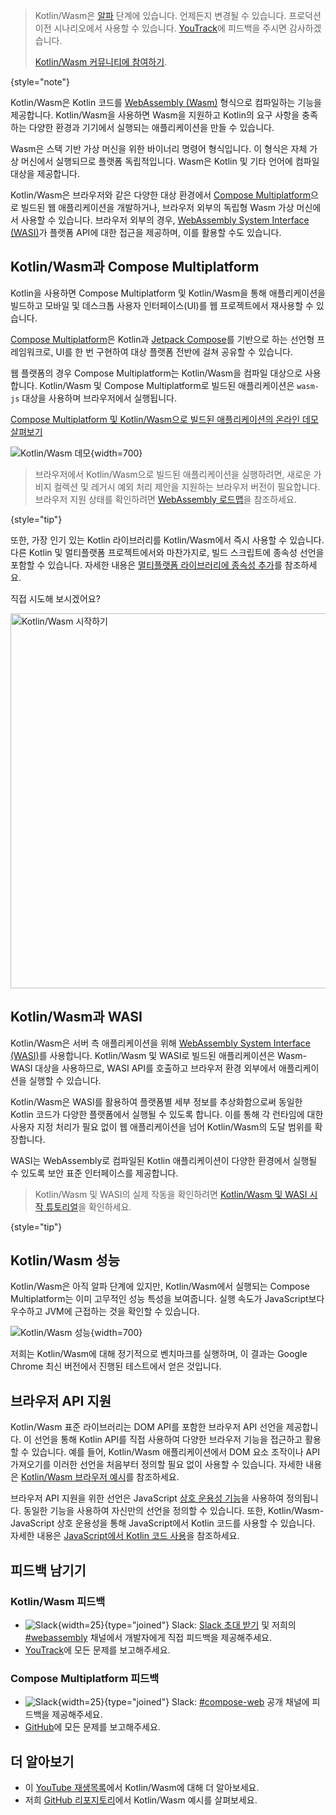 [//]: # (title: Kotlin/Wasm)

> Kotlin/Wasm은 [알파](components-stability.md) 단계에 있습니다.
> 언제든지 변경될 수 있습니다. 프로덕션 이전 시나리오에서 사용할 수 있습니다. [YouTrack](https://youtrack.jetbrains.com/issue/KT-56492)에 피드백을 주시면 감사하겠습니다.
>
> [Kotlin/Wasm 커뮤니티에 참여하기](https://slack-chats.kotlinlang.org/c/webassembly).
>
{style="note"}

Kotlin/Wasm은 Kotlin 코드를 [WebAssembly (Wasm)](https://webassembly.org/) 형식으로 컴파일하는 기능을 제공합니다.
Kotlin/Wasm을 사용하면 Wasm을 지원하고 Kotlin의 요구 사항을 충족하는
다양한 환경과 기기에서 실행되는 애플리케이션을 만들 수 있습니다.

Wasm은 스택 기반 가상 머신을 위한 바이너리 명령어 형식입니다. 이 형식은 자체 가상 머신에서 실행되므로 플랫폼 독립적입니다. Wasm은 Kotlin 및 기타 언어에 컴파일 대상을 제공합니다.

Kotlin/Wasm은 브라우저와 같은 다양한 대상 환경에서 [Compose Multiplatform](https://www.jetbrains.com/lp/compose-multiplatform/)으로 빌드된 웹 애플리케이션을 개발하거나, 브라우저 외부의 독립형 Wasm 가상 머신에서 사용할 수 있습니다. 브라우저 외부의 경우, [WebAssembly System Interface (WASI)](https://wasi.dev/)가 플랫폼 API에 대한 접근을 제공하며, 이를 활용할 수도 있습니다.

## Kotlin/Wasm과 Compose Multiplatform

Kotlin을 사용하면 Compose Multiplatform 및 Kotlin/Wasm을 통해 애플리케이션을 빌드하고 모바일 및 데스크톱 사용자 인터페이스(UI)를 웹 프로젝트에서 재사용할 수 있습니다.

[Compose Multiplatform](https://www.jetbrains.com/lp/compose-multiplatform/)은 Kotlin과 [Jetpack Compose](https://developer.android.com/jetpack/compose)를 기반으로 하는 선언형 프레임워크로, UI를 한 번 구현하여 대상 플랫폼 전반에 걸쳐 공유할 수 있습니다.

웹 플랫폼의 경우 Compose Multiplatform는 Kotlin/Wasm을 컴파일 대상으로 사용합니다. Kotlin/Wasm 및 Compose Multiplatform로 빌드된 애플리케이션은 `wasm-js` 대상을 사용하며 브라우저에서 실행됩니다.

[Compose Multiplatform 및 Kotlin/Wasm으로 빌드된 애플리케이션의 온라인 데모 살펴보기](https://zal.im/wasm/jetsnack/)

![Kotlin/Wasm 데모](wasm-demo.png){width=700}

> 브라우저에서 Kotlin/Wasm으로 빌드된 애플리케이션을 실행하려면, 새로운 가비지 컬렉션 및 레거시 예외 처리 제안을 지원하는 브라우저 버전이 필요합니다. 브라우저 지원 상태를 확인하려면 [WebAssembly 로드맵](https://webassembly.org/roadmap/)을 참조하세요.
>
{style="tip"}

또한, 가장 인기 있는 Kotlin 라이브러리를 Kotlin/Wasm에서 즉시 사용할 수 있습니다. 다른 Kotlin 및 멀티플랫폼 프로젝트에서와 마찬가지로, 빌드 스크립트에 종속성 선언을 포함할 수 있습니다. 자세한 내용은 [멀티플랫폼 라이브러리에 종속성 추가](https://www.jetbrains.com/help/kotlin-multiplatform-dev/multiplatform-add-dependencies.html)를 참조하세요.

직접 시도해 보시겠어요?

<a href="wasm-get-started.md"><img src="wasm-get-started-button.svg" width="600" alt="Kotlin/Wasm 시작하기" style="block"/></a>

## Kotlin/Wasm과 WASI

Kotlin/Wasm은 서버 측 애플리케이션을 위해 [WebAssembly System Interface (WASI)](https://wasi.dev/)를 사용합니다.
Kotlin/Wasm 및 WASI로 빌드된 애플리케이션은 Wasm-WASI 대상을 사용하므로, WASI API를 호출하고 브라우저 환경 외부에서 애플리케이션을 실행할 수 있습니다.

Kotlin/Wasm은 WASI를 활용하여 플랫폼별 세부 정보를 추상화함으로써 동일한 Kotlin 코드가 다양한 플랫폼에서 실행될 수 있도록 합니다. 이를 통해 각 런타임에 대한 사용자 지정 처리가 필요 없이 웹 애플리케이션을 넘어 Kotlin/Wasm의 도달 범위를 확장합니다.

WASI는 WebAssembly로 컴파일된 Kotlin 애플리케이션이 다양한 환경에서 실행될 수 있도록 보안 표준 인터페이스를 제공합니다.

> Kotlin/Wasm 및 WASI의 실제 작동을 확인하려면 [Kotlin/Wasm 및 WASI 시작 튜토리얼](wasm-wasi.md)을 확인하세요.
>
{style="tip"}

## Kotlin/Wasm 성능

Kotlin/Wasm은 아직 알파 단계에 있지만, Kotlin/Wasm에서 실행되는 Compose Multiplatform는 이미 고무적인 성능 특성을 보여줍니다. 실행 속도가 JavaScript보다 우수하고 JVM에 근접하는 것을 확인할 수 있습니다.

![Kotlin/Wasm 성능](wasm-performance-compose.png){width=700}

저희는 Kotlin/Wasm에 대해 정기적으로 벤치마크를 실행하며, 이 결과는 Google Chrome 최신 버전에서 진행된 테스트에서 얻은 것입니다.

## 브라우저 API 지원

Kotlin/Wasm 표준 라이브러리는 DOM API를 포함한 브라우저 API 선언을 제공합니다.
이 선언을 통해 Kotlin API를 직접 사용하여 다양한 브라우저 기능을 접근하고 활용할 수 있습니다. 예를 들어, Kotlin/Wasm 애플리케이션에서 DOM 요소 조작이나 API 가져오기를 이러한 선언을 처음부터 정의할 필요 없이 사용할 수 있습니다. 자세한 내용은 [Kotlin/Wasm 브라우저 예시](https://github.com/Kotlin/kotlin-wasm-examples/tree/main/browser-example)를 참조하세요.

브라우저 API 지원을 위한 선언은 JavaScript [상호 운용성 기능](wasm-js-interop.md)을 사용하여 정의됩니다. 동일한 기능을 사용하여 자신만의 선언을 정의할 수 있습니다. 또한, Kotlin/Wasm-JavaScript 상호 운용성을 통해 JavaScript에서 Kotlin 코드를 사용할 수 있습니다. 자세한 내용은 [JavaScript에서 Kotlin 코드 사용](wasm-js-interop.md#use-kotlin-code-in-javascript)을 참조하세요.

## 피드백 남기기

### Kotlin/Wasm 피드백

* ![Slack](slack.svg){width=25}{type="joined"} Slack: [Slack 초대 받기](https://surveys.jetbrains.com/s3/kotlin-slack-sign-up) 및 저희의 [#webassembly](https://kotlinlang.slack.com/archives/CDFP59223) 채널에서 개발자에게 직접 피드백을 제공해주세요.
* [YouTrack](https://youtrack.jetbrains.com/issue/KT-56492)에 모든 문제를 보고해주세요.

### Compose Multiplatform 피드백

* ![Slack](slack.svg){width=25}{type="joined"} Slack: [#compose-web](https://slack-chats.kotlinlang.org/c/compose-web) 공개 채널에 피드백을 제공해주세요.
* [GitHub](https://github.com/JetBrains/compose-multiplatform/issues)에 모든 문제를 보고해주세요.

## 더 알아보기

* 이 [YouTube 재생목록](https://kotl.in/wasm-pl)에서 Kotlin/Wasm에 대해 더 알아보세요.
* 저희 [GitHub 리포지토리](https://github.com/Kotlin/kotlin-wasm-examples)에서 Kotlin/Wasm 예시를 살펴보세요.